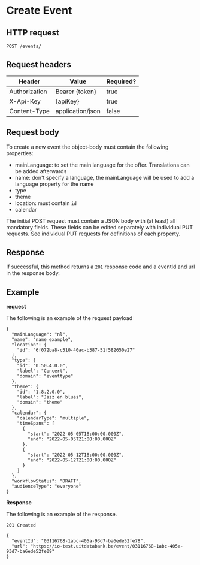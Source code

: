 ---
---

# Create Event

## HTTP request

```
POST /events/
```

## Request headers

| Header        | Value            | Required? |
| ------------- | ---------------- | --------- |
| Authorization | Bearer {token}   | true      |
| X-Api-Key     | {apiKey}         | true      |
| Content-Type  | application/json | false     |


## Request body

To create a new event the object-body must contain the following properties:
- mainLanguage: to set the main language for the offer. Translations can be added afterwards
- name: don't specify a language, the mainLanguage will be used to add a language property for the name
- type
- theme
- location: must contain `id`
- calendar

The initial POST request must contain a JSON body with (at least) all mandatory fields. These fields can be edited separately with individual PUT requests.
See individual PUT requests for definitions of each property.


## Response

If successful, this method returns a `201` response code and a eventId and url in the response body.

## Example

**request**

The following is an example of the request payload

```
{
  "mainLanguage": "nl",
  "name": "name example",
  "location": {
    "id": "6f072ba8-c510-40ac-b387-51f582650e27"
  },
  "type": {
    "id": "0.50.4.0.0",
    "label": "Concert",
    "domain": "eventtype"
  },
  "theme": {
    "id": "1.8.2.0.0",
    "label": "Jazz en blues",
    "domain": "theme"
  },
  "calendar": {
    "calendarType": "multiple",
    "timeSpans": [
      {
        "start": "2022-05-05T18:00:00.000Z",
        "end": "2022-05-05T21:00:00.000Z"
      },
      {
        "start": "2022-05-12T18:00:00.000Z",
        "end": "2022-05-12T21:00:00.000Z"
      }
    ]
  },
  "workflowStatus": "DRAFT",
  "audienceType": "everyone"
}
```

**Response**

The following is an example of the response.

```
201 Created

{
  "eventId": "03116768-1abc-405a-93d7-ba6ede52fe78",
  "url": "https://io-test.uitdatabank.be/event/03116768-1abc-405a-93d7-ba6ede52fe09"
}
```
